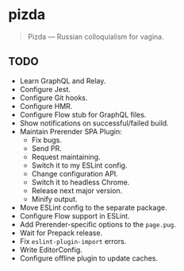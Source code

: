 # pizda

 >  Pizda — Russian colloquialism for vagina.

## TODO

 *  Learn GraphQL and Relay.
 *  Configure Jest.
 *  Configure Git hooks.
 *  Configure HMR.
 *  Configure Flow stub for GraphQL files.
 *  Show notifications on successful/failed build.
 *  Maintain Prerender SPA Plugin:
     *  Fix bugs.
     *  Send PR.
     *  Request maintaining.
     *  Switch it to my ESLint config.
     *  Change configuration API.
     *  Switch it to headless Chrome.
     *  Release next major version.
     *  Minify output.
 *  Move ESLint config to the separate package.
 *  Configure Flow support in ESLint.
 *  Add Prerender-specific options to the `page.pug`.
 *  Wait for Prepack release.
 *  Fix `eslint-plugin-import` errors.
 *  Write EditorConfig.
 *  Configure offline plugin to update caches.
